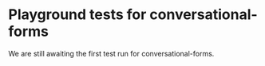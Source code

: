 # Playground tests for conversational-forms
We are still awaiting the first test run for conversational-forms.

